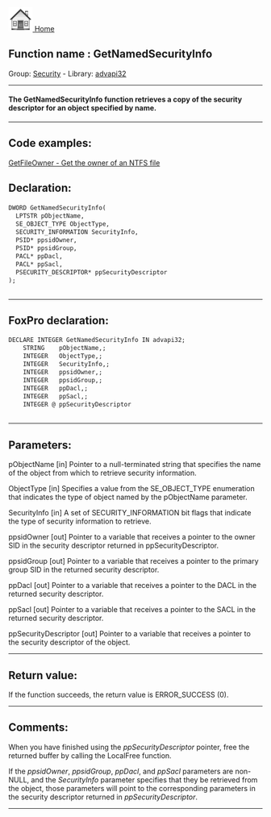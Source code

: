 [<img src="../../images/home.png"> Home ](https://github.com/VFPX/Win32API)  

## Function name : GetNamedSecurityInfo
Group: [Security](../../functions_group.md#Security)  -  Library: [advapi32](../../../libraries.md#advapi32)  
***  


#### The GetNamedSecurityInfo function retrieves a copy of the security descriptor for an object specified by name.
***  


## Code examples:
[GetFileOwner - Get the owner of an NTFS file](../../samples/sample_433.md)  

## Declaration:
```foxpro  
DWORD GetNamedSecurityInfo(
  LPTSTR pObjectName,
  SE_OBJECT_TYPE ObjectType,
  SECURITY_INFORMATION SecurityInfo,
  PSID* ppsidOwner,
  PSID* ppsidGroup,
  PACL* ppDacl,
  PACL* ppSacl,
  PSECURITY_DESCRIPTOR* ppSecurityDescriptor
);
  
```  
***  


## FoxPro declaration:
```foxpro  
DECLARE INTEGER GetNamedSecurityInfo IN advapi32;
	STRING    pObjectName,;
	INTEGER   ObjectType,;
	INTEGER   SecurityInfo,;
	INTEGER   ppsidOwner,;
	INTEGER   ppsidGroup,;
	INTEGER   ppDacl,;
	INTEGER   ppSacl,;
	INTEGER @ ppSecurityDescriptor
  
```  
***  


## Parameters:
pObjectName 
[in] Pointer to a null-terminated string that specifies the name of the object from which to retrieve security information.

ObjectType 
[in] Specifies a value from the SE_OBJECT_TYPE enumeration that indicates the type of object named by the pObjectName parameter. 

SecurityInfo 
[in] A set of SECURITY_INFORMATION bit flags that indicate the type of security information to retrieve.

ppsidOwner 
[out] Pointer to a variable that receives a pointer to the owner SID in the security descriptor returned in ppSecurityDescriptor.

ppsidGroup 
[out] Pointer to a variable that receives a pointer to the primary group SID in the returned security descriptor.

ppDacl 
[out] Pointer to a variable that receives a pointer to the DACL in the returned security descriptor.

ppSacl 
[out] Pointer to a variable that receives a pointer to the SACL in the returned security descriptor.

ppSecurityDescriptor 
[out] Pointer to a variable that receives a pointer to the security descriptor of the object.  
***  


## Return value:
If the function succeeds, the return value is ERROR_SUCCESS (0).  
***  


## Comments:
When you have finished using the <Em>ppSecurityDescriptor</Em> pointer, free the returned buffer by calling the LocalFree function.   
  
If the <Em>ppsidOwner</Em>, <Em>ppsidGroup</Em>, <Em>ppDacl</Em>, and <Em>ppSacl</Em> parameters are non-NULL, and the <Em>SecurityInfo</Em> parameter specifies that they be retrieved from the object, those parameters will point to the corresponding parameters in the security descriptor returned in <Em>ppSecurityDescriptor</Em>.  
  
***  

